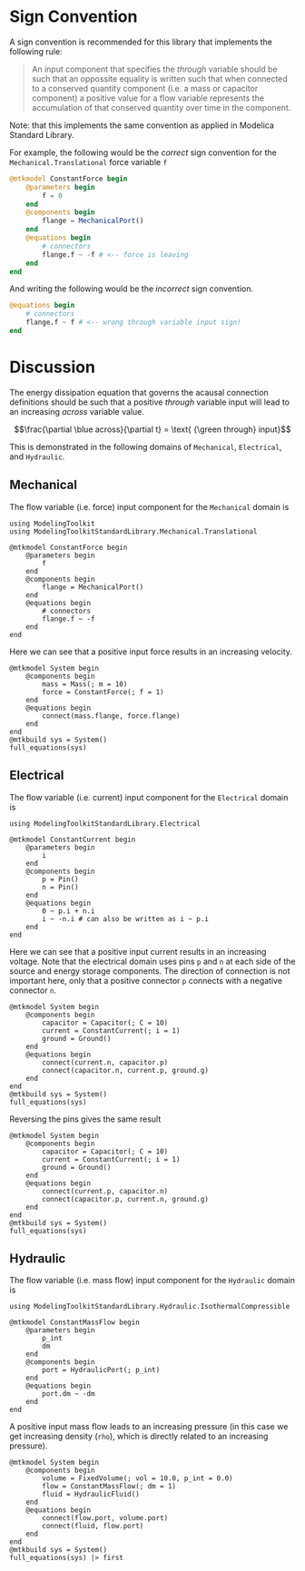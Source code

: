 # Sign Convention

A sign convention is recommended for this library that implements the following rule:

> An input component that specifies the *through* variable should be such that an oppossite equality is written such that when connected to a conserved quantity component (i.e. a mass or capacitor component) a positive value for a flow variable represents the accumulation of that conserved quantity over time in the component.

Note: that this implements the same convention as applied in Modelica Standard Library.

For example, the following would be the *correct* sign convention for the `Mechanical.Translational` force variable `f`

```julia
@mtkmodel ConstantForce begin
    @parameters begin
        f = 0
    end
    @components begin
        flange = MechanicalPort()
    end
    @equations begin
        # connectors
        flange.f ~ -f # <-- force is leaving
    end
end
```

And writing the following would be the *incorrect* sign convention.

```julia
@equations begin
    # connectors
    flange.f ~ f # <-- wrong through variable input sign!
end
```

<!-- To visualize the sign convention, one can draw the orientation of the connector port *across* and *through* variables and the subsequent component variables.  For example, the `Mechanical.Translation` mass component would look like

![mass](mass.svg)

In this case we know from Newton that mass times acceleration equals force, therefore the direction of movement is in the opposite direction of the force.  In other words, if we push the mass from left to right (i.e. in the positive direction), then the mass will generate a force in the negative direction.  This would be the general rule for a single port component of any domain.  The exception is for a *through* variable **input** component, which should align the component and port connection *through* variables.  For example, a force input diagram would look like this:

![force](force_input.svg)

For a 2 port connection component, then the *through* variable is exiting each connection port in opposing directions.  Using a damper as an example, if the positive direction is to the right, then the force of the damper is pushing left (i.e. in the negative direction) on connection port `a` and right (positive direction) on connection port `b`.

![damper](damper.svg) -->
# Discussion

The energy dissipation equation that governs the acausal connection definitions should be such that a positive *through* variable input will lead to an increasing *across* variable value.

```math
\frac{\partial \blue across}{\partial t} = \text{ {\green through} input}
```

This is demonstrated in the following domains of `Mechanical`, `Electrical`, and `Hydraulic`.

## Mechanical

The flow variable (i.e. force) input component for the `Mechanical` domain is

```@example sign_convention
using ModelingToolkit
using ModelingToolkitStandardLibrary.Mechanical.Translational

@mtkmodel ConstantForce begin
    @parameters begin
        f
    end
    @components begin
        flange = MechanicalPort()
    end
    @equations begin
        # connectors
        flange.f ~ -f
    end
end
```

Here we can see that a positive input force results in an increasing velocity.

```@example sign_convention
@mtkmodel System begin
    @components begin
        mass = Mass(; m = 10)
        force = ConstantForce(; f = 1)
    end
    @equations begin
        connect(mass.flange, force.flange)
    end
end
@mtkbuild sys = System()
full_equations(sys)
```

## Electrical

The flow variable (i.e. current) input component for the `Electrical` domain is

```@example sign_convention
using ModelingToolkitStandardLibrary.Electrical

@mtkmodel ConstantCurrent begin
    @parameters begin
        i
    end
    @components begin
        p = Pin()
        n = Pin()
    end
    @equations begin
        0 ~ p.i + n.i
        i ~ -n.i # can also be written as i ~ p.i
    end
end
```

Here we can see that a positive input current results in an increasing voltage. Note that the electrical domain uses pins `p` and `n` at each side of the source and energy storage components.  The direction of connection is not important here, only that a positive connector `p` connects with a negative connector `n`.

```@example sign_convention
@mtkmodel System begin
    @components begin
        capacitor = Capacitor(; C = 10)
        current = ConstantCurrent(; i = 1)
        ground = Ground()
    end
    @equations begin
        connect(current.n, capacitor.p)
        connect(capacitor.n, current.p, ground.g)
    end
end
@mtkbuild sys = System()
full_equations(sys)
```

Reversing the pins gives the same result

```@example sign_convention
@mtkmodel System begin
    @components begin
        capacitor = Capacitor(; C = 10)
        current = ConstantCurrent(; i = 1)
        ground = Ground()
    end
    @equations begin
        connect(current.p, capacitor.n)
        connect(capacitor.p, current.n, ground.g)
    end
end
@mtkbuild sys = System()
full_equations(sys)
```

## Hydraulic

The flow variable (i.e. mass flow) input component for the `Hydraulic` domain is

```@example sign_convention
using ModelingToolkitStandardLibrary.Hydraulic.IsothermalCompressible

@mtkmodel ConstantMassFlow begin
    @parameters begin
        p_int
        dm
    end
    @components begin
        port = HydraulicPort(; p_int)
    end
    @equations begin
        port.dm ~ -dm
    end
end
```

A positive input mass flow leads to an increasing pressure (in this case we get increasing density (`rho`), which is directly related to an increasing pressure).

```@example sign_convention
@mtkmodel System begin
    @components begin
        volume = FixedVolume(; vol = 10.0, p_int = 0.0)
        flow = ConstantMassFlow(; dm = 1)
        fluid = HydraulicFluid()
    end
    @equations begin
        connect(flow.port, volume.port)
        connect(fluid, flow.port)
    end
end
@mtkbuild sys = System()
full_equations(sys) |> first
```
